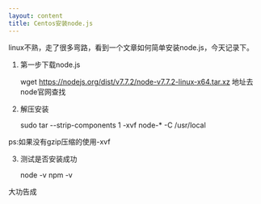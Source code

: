 ```yaml
---
layout: content
title: Centos安装node.js
---
```


linux不熟，走了很多弯路，看到一个文章如何简单安装node.js，今天记录下。

1. 第一步下载node.js

    wget https://nodejs.org/dist/v7.7.2/node-v7.7.2-linux-x64.tar.xz
    地址去node官网查找

2. 解压安装

    sudo tar --strip-components 1 -xvf node-* -C /usr/local                  

ps:如果没有gzip压缩的使用-xvf

3. 测试是否安装成功

    node -v
    npm -v

大功告成

